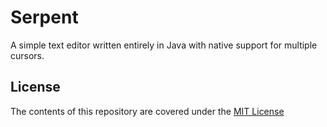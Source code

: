# Serpent

A simple text editor written entirely in Java with native support for multiple cursors.

## License

The contents of this repository are covered under the [MIT License](LICENSE)
